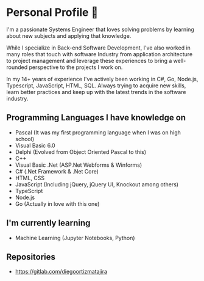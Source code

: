 # Personal Profile 👋

I'm a passionate Systems Engineer that loves solving problems by learning about new subjects and applying that knowledge.

While I specialize in Back-end Software Development, I've also worked in many roles that touch with software Industry from application architecture to project management and leverage these experiences to bring a well-rounded perspective to the projects I work on.

In my 14+ years of experience I've actively been working in C#, Go, Node.js, Typescript, JavaScript, HTML, SQL. Always trying to acquire new skills, learn better practices and keep up with the latest trends in the software industry. 

## Programming Languages I have knowledge on
- Pascal (It was my first programming language when I was on high school)
- Visual Basic 6.0
- Delphi (Evolved from Object Oriented Pascal to this)
- C++
- Visual Basic .Net (ASP.Net Webforms & Winforms)
- C# (.Net Framework & .Net Core)
- HTML, CSS
- JavaScript (Including jQuery, jQuery UI, Knockout among others)
- TypeScript
- Node.js
- Go (Actually in love with this one)

## I'm currently learning
- Machine Learning (Jupyter Notebooks, Python)

## Repositories
- https://gitlab.com/diegoortizmatajira

<!--
**diegoortizmatajira/diegoortizmatajira** is a ✨ _special_ ✨ repository because its `README.md` (this file) appears on your GitHub profile.

Here are some ideas to get you started:

- 🔭 I’m currently working on ...
- 🌱 I’m currently learning ...
- 👯 I’m looking to collaborate on ...
- 🤔 I’m looking for help with ...
- 💬 Ask me about ...
- 📫 How to reach me: ...
- 😄 Pronouns: ...
- ⚡ Fun fact: ...
-->
